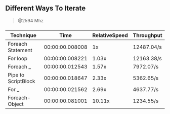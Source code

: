 
Different Ways To Iterate
-------------------------
> @2594 Mhz


### 


|Technique          |Time           |RelativeSpeed|Throughput|
|-------------------|---------------|-------------|----------|
|Foreach Statement  |00:00:00.008008|1x           |12487.04/s|
|For loop           |00:00:00.008221|1.03x        |12163.38/s|
|Foreach _          |00:00:00.012543|1.57x        |7972.07/s |
|Pipe to ScriptBlock|00:00:00.018647|2.33x        |5362.65/s |
|For _              |00:00:00.021562|2.69x        |4637.77/s |
|Foreach-Object     |00:00:00.081001|10.11x       |1234.55/s |




